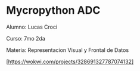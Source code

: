 # Mycropython ADC


Alumno: Lucas Croci

Curso: 7mo 2da

Materia: Representacion Visual y Frontal de Datos

[https://wokwi.com/projects/328691327787074132]